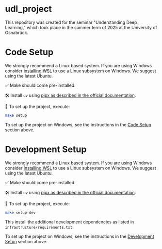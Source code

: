 # udl_project
This repository was created for the seminar "Understanding Deep Learning," which took place in the summer term of 2025 at the University of Osnabrück.


# Code Setup
We strongly recommend a Linux based system. If you are using Windows consider [installing WSL](https://learn.microsoft.com/de-de/windows/wsl/install) to use a Linux subsystem on Windows. We suggest using the latest Ubuntu.

✅ Make should come pre-installed.

🛠️ Install `uv` using [pipx as described in the official documentation](https://docs.astral.sh/uv/getting-started/installation/#pypi).

🚀 To set up the project, execute:
```bash
make setup
```

To set up the project on Windows, see the instructions in the [Code Setup](#code-setup) section above.

# Development Setup
We strongly recommend a Linux based system. If you are using Windows consider [installing WSL](https://learn.microsoft.com/de-de/windows/wsl/install) to use a Linux subsystem on Windows. We suggest using the latest Ubuntu.

✅ Make should come pre-installed.

🛠️ Install `uv` using [pipx as described in the official documentation](https://docs.astral.sh/uv/getting-started/installation/#pypi).

🚀 To set up the project, execute:
```bash
make setup-dev
```

This install the additional development dependencies as listed in `infrastructure/requirements.txt`.

To set up the project on Windows, see the instructions in the [Development Setup](#development-setup) section above.


